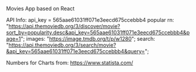 Movies App based on React

API Info: api_key = 565aae61031ff071e3eecd675ccebbb4
popular rn: "https://api.themoviedb.org/3/discover/movie?sort_by=popularity.desc&api_key=565aae61031ff071e3eecd675ccebbb4&page=1";
images: "https://image.tmdb.org/t/p/w1280";
search: "https://api.themoviedb.org/3/search/movie?&api_key=565aae61031ff071e3eecd675ccebbb4&query=";

Numbers for Charts from: https://www.statista.com/